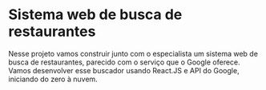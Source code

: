 # Sistema web de busca de restaurantes
Nesse projeto vamos construir junto com o especialista um sistema web de busca de restaurantes, parecido com o serviço que o Google oferece. Vamos desenvolver esse buscador usando React.JS e API do Google, iniciando do zero à nuvem.
